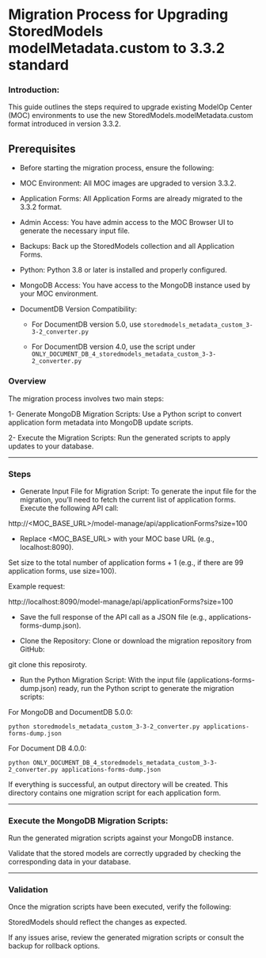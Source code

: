 # Migration Process for Upgrading StoredModels modelMetadata.custom to 3.3.2 standard

### Introduction:
This guide outlines the steps required to upgrade existing ModelOp Center (MOC) environments to use the new StoredModels.modelMetadata.custom format introduced in version 3.3.2.

## Prerequisites
- Before starting the migration process, ensure the following:

- MOC Environment: All MOC images are upgraded to version 3.3.2.

- Application Forms: All Application Forms are already migrated to the 3.3.2 format.

- Admin Access: You have admin access to the MOC Browser UI to generate the necessary input file.

- Backups: Back up the StoredModels collection and all Application Forms.

- Python: Python 3.8 or later is installed and properly configured.

- MongoDB Access: You have access to the MongoDB instance used by your MOC environment.

- DocumentDB Version Compatibility:

    - For DocumentDB version 5.0, use `storedmodels_metadata_custom_3-3-2_converter.py`

    - For DocumentDB version 4.0, use the script under `ONLY_DOCUMENT_DB_4_storedmodels_metadata_custom_3-3-2_converter.py`




### Overview

The migration process involves two main steps:

1- Generate MongoDB Migration Scripts: Use a Python script to convert application form metadata into MongoDB update scripts.

2- Execute the Migration Scripts: Run the generated scripts to apply updates to your database.


---

### Steps

- Generate Input File for Migration Script: To generate the input file for the migration, you’ll need to fetch the current list of application forms. Execute the following API call:

http://<MOC_BASE_URL>/model-manage/api/applicationForms?size=100 

- Replace <MOC_BASE_URL> with your MOC base URL (e.g., localhost:8090).

Set size to the total number of application forms + 1 (e.g., if there are 99 application forms, use size=100).

Example request:

http://localhost:8090/model-manage/api/applicationForms?size=100

- Save the full response of the API call as a JSON file (e.g., applications-forms-dump.json).

- Clone the Repository: Clone or download the migration repository from GitHub:

git clone this reposiroty.

- Run the Python Migration Script: With the input file (applications-forms-dump.json) ready, run the Python script to generate the migration scripts:


For MongoDB and DocumentDB 5.0.0:

```
python storedmodels_metadata_custom_3-3-2_converter.py applications-forms-dump.json 
```

For Document DB 4.0.0:

```
python ONLY_DOCUMENT_DB_4_storedmodels_metadata_custom_3-3-2_converter.py applications-forms-dump.json 
```

If everything is successful, an output directory will be created. This directory contains one migration script for each application form.

--- 
### Execute the MongoDB Migration Scripts:

Run the generated migration scripts against your MongoDB instance.

Validate that the stored models are correctly upgraded by checking the corresponding data in your database.

---

### Validation

Once the migration scripts have been executed, verify the following:

StoredModels should reflect the changes as expected.

If any issues arise, review the generated migration scripts or consult the backup for rollback options.
